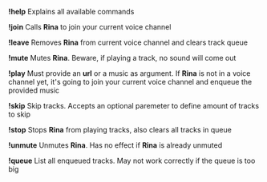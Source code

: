 **!help**
Explains all available commands

**!join**
Calls **Rina** to join your current voice channel

**!leave**
Removes **Rina** from current voice channel and clears track queue

**!mute**
Mutes **Rina**. Beware, if playing a track, no sound will come out

**!play**
Must provide an **url** or a music as argument. If **Rina** is not in a voice channel yet, it's going to join your current voice channel and enqueue the provided music

**!skip**
Skip tracks. Accepts an optional paremeter to define amount of tracks to skip

**!stop**
Stops **Rina** from playing tracks, also clears all tracks in queue

**!unmute**
Unmutes **Rina**. Has no effect if **Rina** is already unmuted

**!queue**
List all enqueued tracks. May not work correctly if the queue is too big 